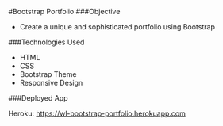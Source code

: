 #Bootstrap Portfolio
###Objective

* Create a unique and sophisticated portfolio using Bootstrap

###Technologies Used

* HTML
* CSS
* Bootstrap Theme
* Responsive Design

###Deployed App

Heroku: https://wl-bootstrap-portfolio.herokuapp.com
